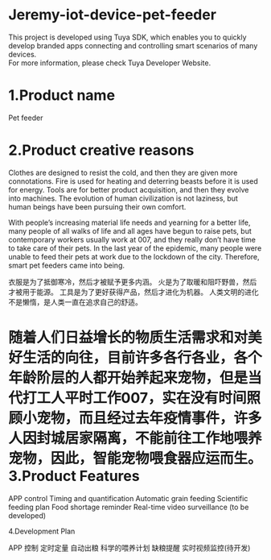 # Jeremy-iot-device-pet-feeder
This project is developed using Tuya SDK, which enables you to quickly develop branded apps connecting and controlling smart scenarios of many devices.       
For more information, please check Tuya Developer Website.

1.Product name
==
Pet feeder

2.Product creative reasons
==
Clothes are designed to resist the cold, and then they are given more connotations.
Fire is used for heating and deterring beasts before it is used for energy.
Tools are for better product acquisition, and then they evolve into machines.
The evolution of human civilization is not laziness, but human beings have been pursuing their own comfort.

With people’s increasing material life needs and yearning for a better life, many people of all walks of life and all ages have begun to raise pets, but contemporary workers usually work at 007, and they really don’t have time to take care of their pets. In the last year of the epidemic, many people were unable to feed their pets at work due to the lockdown of the city. Therefore, smart pet feeders came into being.

衣服是为了抵御寒冷，然后才被赋予更多内涵。
火是为了取暖和阻吓野兽，然后才被用于能源。
工具是为了更好获得产品，然后才进化为机器。
人类文明的进化不是懒惰，是人类一直在追求自己的舒适。

随着人们日益增长的物质生活需求和对美好生活的向往，目前许多各行各业，各个年龄阶层的人都开始养起来宠物，但是当代打工人平时工作007，实在没有时间照顾小宠物，而且经过去年疫情事件，许多人因封城居家隔离，不能前往工作地喂养宠物，因此，智能宠物喂食器应运而生。
3.Product Features
==
APP control Timing and quantification Automatic grain feeding Scientific feeding plan Food shortage reminder 
Real-time video surveillance (to be developed)

4.Development Plan


APP 控制  定时定量 自动出粮 科学的喂养计划 缺粮提醒 实时视频监控(待开发)
